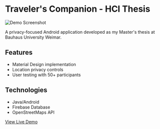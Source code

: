 # Traveler's Companion - HCI Thesis

![Demo Screenshot](/screenshots/demo.png)

A privacy-focused Android application developed as my Master's thesis at Bauhaus University Weimar.

## Features
- Material Design implementation
- Location privacy controls
- User testing with 50+ participants

## Technologies
- Java/Android
- Firebase Database
- OpenStreetMaps API

[View Live Demo](https://mqumail.github.io/traveler-companion-hci-thesis/)